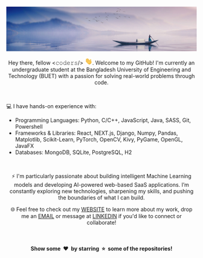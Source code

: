 ![](https://github.com/ahammadshawki8/ahammadshawki8/blob/master/header_.png)



<p align="center">Hey there, fellow <𝚌𝚘𝚍𝚎𝚛𝚜/> <img src="https://raw.githubusercontent.com/ABSphreak/ABSphreak/master/gifs/Hi.gif" width="20px">. Welcome to my GitHub! I'm currently an undergraduate student at the Bangladesh University of Engineering and Technology (BUET) with a passion for solving real-world problems through code. </p>

<br>

<p align="left">
💻 I have hands-on experience with:

- Programming Languages: Python, C/C++, JavaScript, Java, SASS, Git, Powershell
- Frameworks & Libraries: React, NEXT.js, Django, Numpy, Pandas, Matplotlib, Scikit-Learn, PyTorch, OpenCV, Kivy, PyGame, OpenGL, JavaFX
- Databases: MongoDB, SQLite, PostgreSQL, H2
</p>
<br>

<p align="center">
⚡ I'm particularly passionate about building intelligent Machine Learning models and developing AI-powered web-based SaaS applications. I’m constantly exploring new technologies, sharpening my skills, and pushing the boundaries of what I can build.</p>

<p align="center">
🌐 Feel free to check out my <a href="https://ahammadshawki8.github.io/">WEBSITE</a> to learn more about my work, drop me an <a href="mailto:ahammadshawki8@gmail.com">EMAIL</a> or message at <a href="https://www.linkedin.com/in/ahammadshawki8/">LINKEDIN</a> if you'd like to connect or collaborate!
</p>

<br>
  
<h4 align="center">Show some &nbsp;❤️&nbsp; by starring  &nbsp;⭐&nbsp; some of the repositories!</h4>
